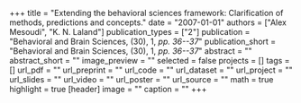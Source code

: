 +++
title = "Extending the behavioral sciences framework: Clarification of methods, predictions and concepts."
date = "2007-01-01"
authors = ["Alex Mesoudi", "K. N. Laland"]
publication_types = ["2"]
publication = "Behavioral and Brain Sciences, (30), 1, _pp. 36--37_"
publication_short = "Behavioral and Brain Sciences, (30), 1, _pp. 36--37_"
abstract = ""
abstract_short = ""
image_preview = ""
selected = false
projects = []
tags = []
url_pdf = ""
url_preprint = ""
url_code = ""
url_dataset = ""
url_project = ""
url_slides = ""
url_video = ""
url_poster = ""
url_source = ""
math = true
highlight = true
[header]
image = ""
caption = ""
+++
